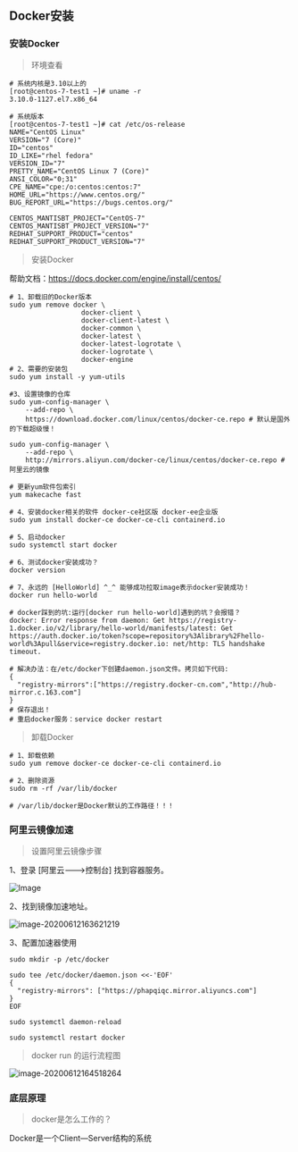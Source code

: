 ## Docker安装

### 安装Docker

>环境查看

```shell
# 系统内核是3.10以上的
[root@centos-7-test1 ~]# uname -r
3.10.0-1127.el7.x86_64
```

```	shell
# 系统版本
[root@centos-7-test1 ~]# cat /etc/os-release 
NAME="CentOS Linux"
VERSION="7 (Core)"
ID="centos"
ID_LIKE="rhel fedora"
VERSION_ID="7"
PRETTY_NAME="CentOS Linux 7 (Core)"
ANSI_COLOR="0;31"
CPE_NAME="cpe:/o:centos:centos:7"
HOME_URL="https://www.centos.org/"
BUG_REPORT_URL="https://bugs.centos.org/"

CENTOS_MANTISBT_PROJECT="CentOS-7"
CENTOS_MANTISBT_PROJECT_VERSION="7"
REDHAT_SUPPORT_PRODUCT="centos"
REDHAT_SUPPORT_PRODUCT_VERSION="7"
```

>安装Docker

帮助文档：https://docs.docker.com/engine/install/centos/

```shell
# 1、卸载旧的Docker版本
sudo yum remove docker \
                  docker-client \
                  docker-client-latest \
                  docker-common \
                  docker-latest \
                  docker-latest-logrotate \
                  docker-logrotate \
                  docker-engine
# 2、需要的安装包
sudo yum install -y yum-utils

#3、设置镜像的仓库
sudo yum-config-manager \
    --add-repo \
    https://download.docker.com/linux/centos/docker-ce.repo # 默认是国外的下载超级慢！

sudo yum-config-manager \
    --add-repo \   
    http://mirrors.aliyun.com/docker-ce/linux/centos/docker-ce.repo # 阿里云的镜像

# 更新yum软件包索引
yum makecache fast

# 4、安装docker相关的软件 docker-ce社区版 docker-ee企业版
sudo yum install docker-ce docker-ce-cli containerd.io

# 5、启动docker
sudo systemctl start docker

# 6、测试docker安装成功？
docker version

# 7、永远的 [HelloWorld] ^_^ 能够成功拉取image表示docker安装成功！
docker run hello-world
```

```shell
# docker踩到的坑:运行[docker run hello-world]遇到的坑？会报错？
docker: Error response from daemon: Get https://registry-1.docker.io/v2/library/hello-world/manifests/latest: Get https://auth.docker.io/token?scope=repository%3Alibrary%2Fhello-world%3Apull&service=registry.docker.io: net/http: TLS handshake timeout.

# 解决办法：在/etc/docker下创建daemon.json文件。拷贝如下代码:
{
  "registry-mirrors":["https://registry.docker-cn.com","http://hub-mirror.c.163.com"]
}
# 保存退出！
# 重启docker服务：service docker restart
```

> 卸载Docker

```shell
# 1、卸载依赖
sudo yum remove docker-ce docker-ce-cli containerd.io

# 2、删除资源
sudo rm -rf /var/lib/docker

# /var/lib/docker是Docker默认的工作路径！！！
```



### 阿里云镜像加速

> 设置阿里云镜像步骤

1、登录 [阿里云--->控制台] 找到容器服务。

![Image](https://raw.githubusercontent.com/yangmingyu1314/LearningNote/master/Docker/images/image-20200612163401160.png)

2、找到镜像加速地址。

![image-20200612163621219](D:\git_workspace\LearningNote\Docker\images\image-20200612163621219.png)

3、配置加速器使用

```shell
sudo mkdir -p /etc/docker

sudo tee /etc/docker/daemon.json <<-'EOF'
{
  "registry-mirrors": ["https://phapqiqc.mirror.aliyuncs.com"]
}
EOF

sudo systemctl daemon-reload

sudo systemctl restart docker
```



> docker run 的运行流程图

![image-20200612164518264](D:\git_workspace\LearningNote\Docker\images\image-20200612164518264.png)

### 底层原理

> docker是怎么工作的？

Docker是一个Client—Server结构的系统